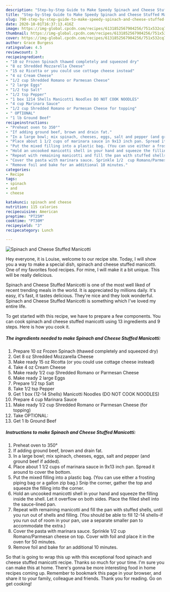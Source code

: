 ```yaml
---
description: "Step-by-Step Guide to Make Speedy Spinach and Cheese Stuffed Manicotti"
title: "Step-by-Step Guide to Make Speedy Spinach and Cheese Stuffed Manicotti"
slug: 790-step-by-step-guide-to-make-speedy-spinach-and-cheese-stuffed-manicotti
date: 2020-10-01T16:37:13.416Z
image: https://img-global.cpcdn.com/recipes/6131852567904256/751x532cq70/spinach-and-cheese-stuffed-manicotti-recipe-main-photo.jpg
thumbnail: https://img-global.cpcdn.com/recipes/6131852567904256/751x532cq70/spinach-and-cheese-stuffed-manicotti-recipe-main-photo.jpg
cover: https://img-global.cpcdn.com/recipes/6131852567904256/751x532cq70/spinach-and-cheese-stuffed-manicotti-recipe-main-photo.jpg
author: Grace Burgess
ratingvalue: 4.5
reviewcount: 3
recipeingredient:
- "10 oz Frozen Spinach thawed completely and squeezed dry"
- "8 oz Shredded Mozzarella Cheese"
- "15 oz Ricotta or you could use cottage cheese instead"
- "4 oz Cream Cheese"
- "1/2 cup Shredded Romano or Parmesan Cheese"
- "2 large Eggs"
- "1/2 tsp Salt"
- "1/2 tsp Pepper"
- "1 box 1214 Shells Manicotti Noodles DO NOT COOK NOODLES"
- "4 cup Marinara Sauce"
- "1/2 cup Shredded Romano or Parmesan Cheese for topping"
- " OPTIONAL"
- "1 lb Ground Beef"
recipeinstructions:
- "Preheat oven to 350°"
- "If adding ground beef, brown and drain fat."
- "In a large bowl; mix spinach, cheeses, eggs, salt and pepper (and ground beef if added)."
- "Place about 1 1/2 cups of marinara sauce in 9x13 inch pan. Spread it around to cover the bottom."
- "Put the mixed filling into a plastic bag. (You can use either a frosting piping bag or a gallon zip bag.) Snip the corner, gather the top and squeeze the filling into the corner."
- "Hold an uncooked manicotti shell in your hand and squeeze the filling inside the shell. Let it overflow on both sides. Place the filled shell into the sauce-lined pan."
- "Repeat with remaining manicotti and fill the pan with stuffed shells, until you run out of shells and filling. (You should be able to fill 12-14 shells-if you run out of room in your pan, use a separate smaller pan to accommodate the extra.)"
- "Cover the pasta with marinara sauce. Sprinkle 1/2  cup Romano/Parmesan cheese on top. Cover with foil and place it in the oven for 50 minutes."
- "Remove foil and bake for an additional 10 minutes."
categories:
- Recipe
tags:
- spinach
- and
- cheese

katakunci: spinach and cheese 
nutrition: 115 calories
recipecuisine: American
preptime: "PT25M"
cooktime: "PT30M"
recipeyield: "3"
recipecategory: Lunch

---
```



![Spinach and Cheese Stuffed Manicotti](https://img-global.cpcdn.com/recipes/6131852567904256/751x532cq70/spinach-and-cheese-stuffed-manicotti-recipe-main-photo.jpg)

Hey everyone, it is Louise, welcome to our recipe site. Today, I will show you a way to make a special dish, spinach and cheese stuffed manicotti. One of my favorites food recipes. For mine, I will make it a bit unique. This will be really delicious.



Spinach and Cheese Stuffed Manicotti is one of the most well liked of recent trending meals in the world. It is appreciated by millions daily. It's easy, it's fast, it tastes delicious. They're nice and they look wonderful. Spinach and Cheese Stuffed Manicotti is something which I've loved my entire life.


To get started with this recipe, we have to prepare a few components. You can cook spinach and cheese stuffed manicotti using 13 ingredients and 9 steps. Here is how you cook it.

<!--inarticleads1-->

##### The ingredients needed to make Spinach and Cheese Stuffed Manicotti:

1. Prepare 10 oz Frozen Spinach (thawed completely and squeezed dry)
1. Get 8 oz Shredded Mozzarella Cheese
1. Make ready 15 oz Ricotta (or you could use cottage cheese instead)
1. Take 4 oz Cream Cheese
1. Make ready 1/2 cup Shredded Romano or Parmesan Cheese
1. Make ready 2 large Eggs
1. Prepare 1/2 tsp Salt
1. Take 1/2 tsp Pepper
1. Get 1 box (12-14 Shells) Manicotti Noodles (DO NOT COOK NOODLES)
1. Prepare 4 cup Marinara Sauce
1. Make ready 1/2 cup Shredded Romano or Parmesan Cheese (for topping)
1. Take  OPTIONAL:
1. Get 1 lb Ground Beef




<!--inarticleads2-->

##### Instructions to make Spinach and Cheese Stuffed Manicotti:

1. Preheat oven to 350°
1. If adding ground beef, brown and drain fat.
1. In a large bowl; mix spinach, cheeses, eggs, salt and pepper (and ground beef if added).
1. Place about 1 1/2 cups of marinara sauce in 9x13 inch pan. Spread it around to cover the bottom.
1. Put the mixed filling into a plastic bag. (You can use either a frosting piping bag or a gallon zip bag.) Snip the corner, gather the top and squeeze the filling into the corner.
1. Hold an uncooked manicotti shell in your hand and squeeze the filling inside the shell. Let it overflow on both sides. Place the filled shell into the sauce-lined pan.
1. Repeat with remaining manicotti and fill the pan with stuffed shells, until you run out of shells and filling. (You should be able to fill 12-14 shells-if you run out of room in your pan, use a separate smaller pan to accommodate the extra.)
1. Cover the pasta with marinara sauce. Sprinkle 1/2  cup Romano/Parmesan cheese on top. Cover with foil and place it in the oven for 50 minutes.
1. Remove foil and bake for an additional 10 minutes.




So that is going to wrap this up with this exceptional food spinach and cheese stuffed manicotti recipe. Thanks so much for your time. I'm sure you can make this at home. There's gonna be more interesting food in home recipes coming up. Remember to bookmark this page in your browser, and share it to your family, colleague and friends. Thank you for reading. Go on get cooking!
